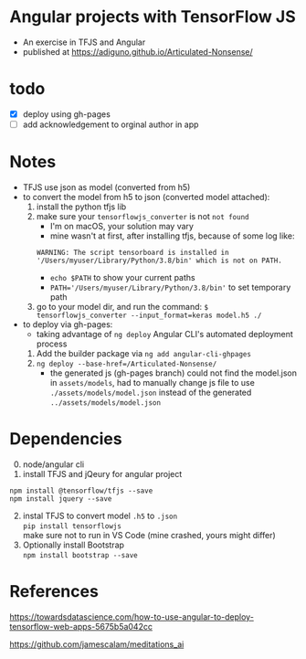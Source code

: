 # Angular projects with TensorFlow JS
- An exercise in TFJS and Angular
- published at https://adiguno.github.io/Articulated-Nonsense/ 

# todo
- [x] deploy using gh-pages
- [ ] add acknowledgement to orginal author in app

# Notes
- TFJS use json as model (converted from h5)
- to convert the model from h5 to json (converted model attached):
    1. install the python tfjs lib
    2. make sure your `tensorflowjs_converter` is not `not found`
        - I'm on macOS, your solution may vary
        - mine wasn't at first, after installing tfjs, because of some log like:
        ```  
        WARNING: The script tensorboard is installed in '/Users/myuser/Library/Python/3.8/bin' which is not on PATH.
        ```
        - `echo $PATH` to show your current paths
        - `PATH='/Users/myuser/Library/Python/3.8/bin'` to set temporary path
    3. go to your model dir, and run the command:
    `$ tensorflowjs_converter --input_format=keras model.h5 ./`
- to deploy via gh-pages:
    - taking advantage of `ng deploy` Angular CLI's automated deployment process
    1. Add the builder package via `ng add angular-cli-ghpages`
    2. `ng deploy --base-href=/Articulated-Nonsense/`
        - the generated js (gh-pages branch) could not find the model.json in `assets/models`, had to manually change js file to use `./assets/models/model.json` instead of the generated `../assets/models/model.json`
    
# Dependencies
0. node/angular cli
1. install TFJS and jQeury for angular project
```
npm install @tensorflow/tfjs --save
npm install jquery --save
```
2. instal TFJS to convert model `.h5` to `.json`  
`pip install tensorflowjs`  
make sure not to run in VS Code (mine crashed, yours might differ)
3. Optionally install Bootstrap  
`npm install bootstrap --save`

# References
https://towardsdatascience.com/how-to-use-angular-to-deploy-tensorflow-web-apps-5675b5a042cc

https://github.com/jamescalam/meditations_ai
